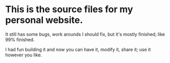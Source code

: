 # This is the source files for my personal website.
It still has some bugs, work arounds I should fix, but it's mostly finished; like 99% finished.

I had fun building it and now you can have it, modify it, share it; use it however you like.
